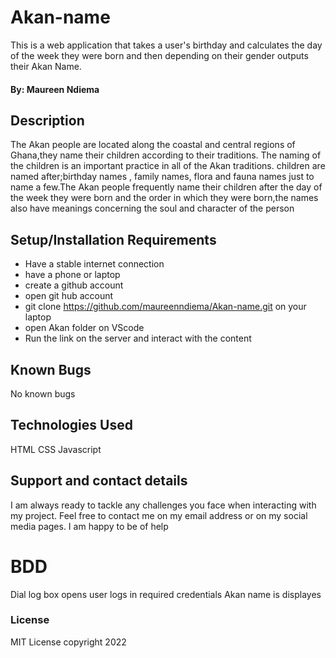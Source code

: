 # Akan-name
This is a web application that takes a user's birthday and calculates the day of the week they were born and then depending on their gender outputs their Akan Name.

#### By: **Maureen Ndiema**

## Description
The Akan people are located along the coastal and central regions of Ghana,they name their children according to their traditions. The naming of the children is an important practice in all of the Akan traditions.
children are named after;birthday names , family names, flora and fauna names just to name a few.The Akan people frequently name their children after the day of the week they were born and the order in which they were born,the names also have meanings concerning the soul and character of the person

## Setup/Installation Requirements
* Have a stable internet connection
* have a phone or laptop
* create a github account
* open git hub account
* git clone https://github.com/maureenndiema/Akan-name.git on your laptop
* open Akan folder on VScode
* Run the link on the server and interact with the content
## Known Bugs
No known bugs
## Technologies Used
HTML
CSS
Javascript
## Support and contact details
I am always ready to tackle any challenges you face when interacting  with my project. Feel free to contact me on my email address or on my social media pages. I am happy to be of help
# BDD
Dial log box opens
user logs in required credentials
Akan name is displayes
### License
MIT License copyright 2022 
